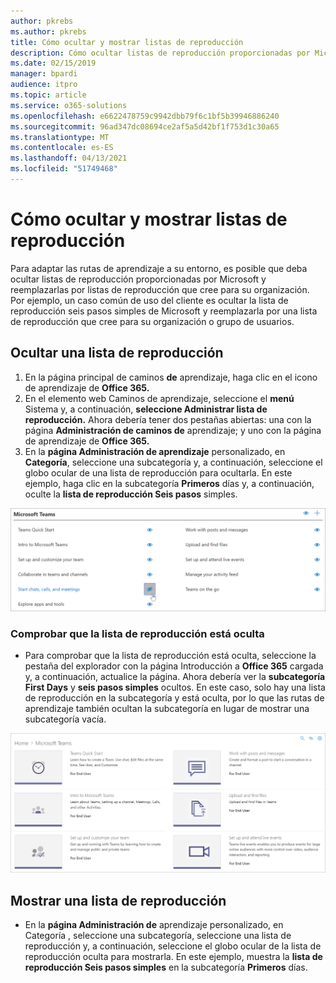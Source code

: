 ```yaml
---
author: pkrebs
ms.author: pkrebs
title: Cómo ocultar y mostrar listas de reproducción
description: Cómo ocultar listas de reproducción proporcionadas por Microsoft y reemplazarlas por listas de reproducción que cree para su organización.
ms.date: 02/15/2019
manager: bpardi
audience: itpro
ms.topic: article
ms.service: o365-solutions
ms.openlocfilehash: e6622478759c9942dbb79f6c1bf5b39946886240
ms.sourcegitcommit: 96ad347dc08694ce2af5a5d42bf1f753d1c30a65
ms.translationtype: MT
ms.contentlocale: es-ES
ms.lasthandoff: 04/13/2021
ms.locfileid: "51749468"
---
```

# <a name="how-to-hide-and-show-playlists"></a>Cómo ocultar y mostrar listas de reproducción

Para adaptar las rutas de aprendizaje a su entorno, es posible que deba ocultar listas de reproducción proporcionadas por Microsoft y reemplazarlas por listas de reproducción que cree para su organización. Por ejemplo, un caso común de uso del cliente es ocultar la lista de reproducción seis pasos simples de Microsoft y reemplazarla por una lista de reproducción que cree para su organización o grupo de usuarios. 

## <a name="hide-a-playlist"></a>Ocultar una lista de reproducción

1. En la página principal de caminos **de** aprendizaje, haga clic en el icono de aprendizaje de **Office 365.**
2. En el elemento web Caminos de aprendizaje, seleccione el **menú** Sistema y, a continuación, **seleccione Administrar lista de reproducción.** Ahora debería tener dos pestañas abiertas: una con la página **Administración de caminos de** aprendizaje; y uno con la página de aprendizaje de **Office 365.** 
3. En la **página Administración de aprendizaje** personalizado, en **Categoría**, seleccione una subcategoría y, a continuación, seleccione el globo ocular de una lista de reproducción para ocultarla. En este ejemplo, haga clic en la subcategoría **Primeros** días y, a continuación, oculte la **lista de reproducción Seis pasos** simples.  

![Pestaña Explorador que muestra la página Introducción a Office 365](cg-hideplaylist.png)

### <a name="verify-the-playlist-is-hidden"></a>Comprobar que la lista de reproducción está oculta
- Para comprobar que la lista de reproducción está oculta, seleccione la pestaña del explorador con la página Introducción a **Office 365** cargada y, a continuación, actualice la página. Ahora debería ver la **subcategoría First Days** y **seis pasos simples** ocultos. En este caso, solo hay una lista de reproducción en la subcategoría y está oculta, por lo que las rutas de aprendizaje también ocultan la subcategoría en lugar de mostrar una subcategoría vacía. 

![Explorador que muestra Introducción a la actualización de la página de Office 365](cg-hideplaylistrefresh.png)

## <a name="unhide-a-playlist"></a>Mostrar una lista de reproducción

- En la **página Administración de** aprendizaje personalizado, en Categoría , seleccione una subcategoría, seleccione una lista de reproducción y, a continuación, seleccione el globo ocular de la lista de reproducción oculta para mostrarla.  En este ejemplo, muestra la **lista de reproducción Seis pasos simples** en la subcategoría **Primeros** días.  

